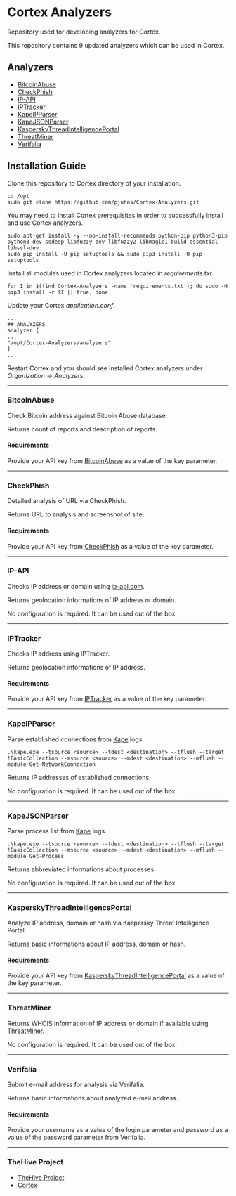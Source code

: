 # Cortex Analyzers
Repository used for developing analyzers for Cortex.

This repository contains 9 updated analyzers which can be used in Cortex. 

## Analyzers

- [BitcoinAbuse](#bitcoinabuse)
- [CheckPhish](#checkphish)
- [IP-API](#ip-api)
- [IPTracker](#iptracker)
- [KapeIPParser](#kapeipparser)
- [KapeJSONParser](#kapejsonparser)
- [KasperskyThreadIntelligencePortal](#kasperskythreadintelligenceportal)
- [ThreatMiner](#threatminer)
- [Verifalia](#verifalia)

## Installation Guide
Clone this repository to Cortex directory of your installation.
```
cd /opt
sudo git clone https://github.com/pjuhas/Cortex-Analyzers.git
```
You may need to install Cortex prerequisites in order to successfully install and use Cortex analyzers. 
```
sudo apt-get install -y --no-install-recommends python-pip python3-pip python3-dev ssdeep libfuzzy-dev libfuzzy2 libmagic1 build-essential libssl-dev
sudo pip install -U pip setuptools && sudo pip3 install -U pip setuptools
```

Install all modules used in Cortex analyzers located in *requirements.txt*. 
```
for I in $(find Cortex-Analyzers -name 'requirements.txt'); do sudo -H pip3 install -r $I || true; done
```

Update your Cortex *application.conf*.
```
...
## ANALYZERS
analyzer {
...
"/opt/Cortex-Analyzers/analyzers"
}
...
```
Restart Cortex and you should see installed Cortex analyzers under *Organization &#8594; Analyzers*. 

---

### BitcoinAbuse
Check Bitcoin address against Bitcoin Abuse database. 

Returns count of reports and description of reports.
#### Requirements
Provide your API key from [BitcoinAbuse](https://www.bitcoinabuse.com) as a value of the key parameter.

---

### CheckPhish
Detailed analysis of URL via CheckPhish.

Returns URL to analysis and screenshot of site.

#### Requirements
Provide your API key from [CheckPhish](https://checkphish.ai) as a value of the key parameter.

---

### IP-API
Checks IP address or domain using [ip-api.com](https://ip-api.com). 

Returns geolocation informations of IP address or domain.

No configuration is required. It can be used out of the box.

---

### IPTracker
Checks IP address using IPTracker.

Returns geolocation informations of IP address.

#### Requirements
Provide your API key from [IPTracker](https://www.iptrackeronline.com) as a value of the key parameter.

---

### KapeIPParser
Parse established connections from [Kape](https://www.kroll.com/en/insights/publications/cyber/kroll-artifact-parser-extractor-kape) logs. 
```
.\kape.exe --tsource <source> --tdest <destination> --tflush --target !BasicCollection --msource <source> --mdest <destination> --mflush --module Get-NetworkConnection
```
Returns IP addresses of established connections.

No configuration is required. It can be used out of the box.

---

### KapeJSONParser
Parse process list from [Kape](https://www.kroll.com/en/insights/publications/cyber/kroll-artifact-parser-extractor-kape) logs.

```
.\kape.exe --tsource <source> --tdest <destination> --tflush --target !BasicCollection --msource <source> --mdest <destination> --mflush --module Get-Process
```

Returns abbreviated informations about processes.

No configuration is required. It can be used out of the box.

---

### KasperskyThreadIntelligencePortal
Analyze IP address, domain or hash via Kaspersky Threat Intelligence Portal. 

Returns basic informations about IP address, domain or hash.

#### Requirements
Provide your API key from [KasperskyThreadIntelligencePortal](https://opentip.kaspersky.com) as a value of the key parameter.

---
### ThreatMiner
Returns WHOIS information of IP address or domain if available using [ThreatMiner](https://threatminer.org).

No configuration is required. It can be used out of the box.

---

### Verifalia
Submit e-mail address for analysis via Verifalia.

Returns basic informations about analyzed e-mail address.

#### Requirements
Provide your username as a value of the login parameter and password as a value of the password parameter from [Verifalia](https://verifalia.com).


---
### TheHive Project
- [TheHive Project](https://github.com/TheHive-Project/TheHive)
- [Cortex](https://github.com/TheHive-Project/Cortex)

